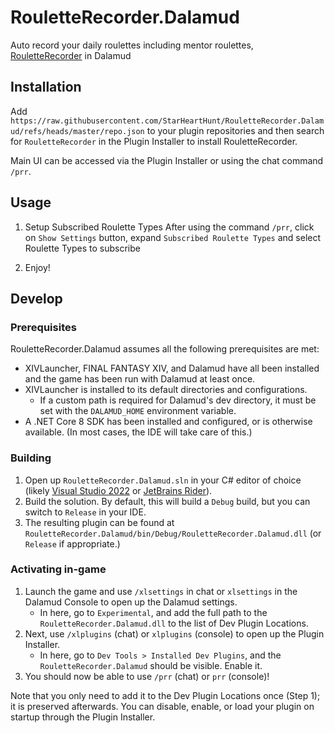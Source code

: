 # RouletteRecorder.Dalamud

Auto record your daily roulettes including mentor roulettes, [RouletteRecorder](https://github.com/StarHeartHunt/RouletteRecorder) in Dalamud

## Installation

Add `https://raw.githubusercontent.com/StarHeartHunt/RouletteRecorder.Dalamud/refs/heads/master/repo.json` to your plugin repositories and then search for `RouletteRecorder` in the Plugin Installer to install RouletteRecorder.

Main UI can be accessed via the Plugin Installer or using the chat command `/prr`.

## Usage

1. Setup Subscribed Roulette Types
  After using the command `/prr`, click on `Show Settings` button, expand `Subscribed Roulette Types` and select Roulette Types to subscribe

2. Enjoy!

## Develop

### Prerequisites

RouletteRecorder.Dalamud assumes all the following prerequisites are met:

- XIVLauncher, FINAL FANTASY XIV, and Dalamud have all been installed and the game has been run with Dalamud at least once.
- XIVLauncher is installed to its default directories and configurations.
  - If a custom path is required for Dalamud's dev directory, it must be set with the `DALAMUD_HOME` environment variable.
- A .NET Core 8 SDK has been installed and configured, or is otherwise available. (In most cases, the IDE will take care of this.)

### Building

1. Open up `RouletteRecorder.Dalamud.sln` in your C# editor of choice (likely [Visual Studio 2022](https://visualstudio.microsoft.com) or [JetBrains Rider](https://www.jetbrains.com/rider/)).
2. Build the solution. By default, this will build a `Debug` build, but you can switch to `Release` in your IDE.
3. The resulting plugin can be found at `RouletteRecorder.Dalamud/bin/Debug/RouletteRecorder.Dalamud.dll` (or `Release` if appropriate.)

### Activating in-game

1. Launch the game and use `/xlsettings` in chat or `xlsettings` in the Dalamud Console to open up the Dalamud settings.
   - In here, go to `Experimental`, and add the full path to the `RouletteRecorder.Dalamud.dll` to the list of Dev Plugin Locations.
2. Next, use `/xlplugins` (chat) or `xlplugins` (console) to open up the Plugin Installer.
   - In here, go to `Dev Tools > Installed Dev Plugins`, and the `RouletteRecorder.Dalamud` should be visible. Enable it.
3. You should now be able to use `/prr` (chat) or `prr` (console)!

Note that you only need to add it to the Dev Plugin Locations once (Step 1); it is preserved afterwards. You can disable, enable, or load your plugin on startup through the Plugin Installer.
